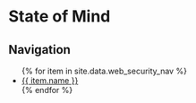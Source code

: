 # State of Mind

## Navigation
<ul>
  {% for item in site.data.web_security_nav %}
    <li>
      <a href="{{ site.url }}{{ site.baseurl }}{{ item.link }}"> {{ item.name }} </a>
    </li>
  {% endfor %}
</ul>
